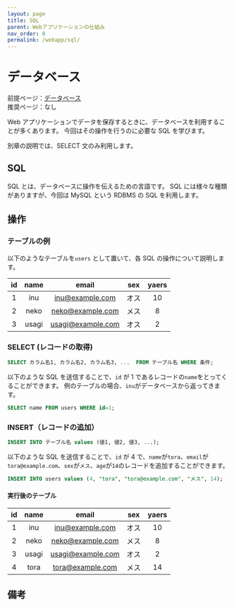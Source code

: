 ```yaml
---
layout: page
title: SQL
parent: Webアプリケーションの仕組み
nav_order: 8
permalink: /webapp/sql/
---
```


# データベース

前提ページ：[データベース](../database/)  
推奨ページ：なし

Web アプリケーションでデータを保存するときに、データベースを利用することが多くあります。
今回はその操作を行うのに必要な SQL を学びます。

別章の説明では、SELECT 文のみ利用します。

## SQL

SQL とは、データベースに操作を伝えるための言語です。
SQL には様々な種類がありますが、今回は MySQL という RDBMS の SQL を利用します。

## 操作

### テーブルの例

以下のようなテーブルを`users` として置いて、各 SQL の操作について説明します。

| id  | name  |       email       | sex  | yaers |
| :-: | :---: | :---------------: | :--: | :---: |
|  1  |  inu  |  inu@example.com  | オス |  10   |
|  2  | neko  | neko@example.com  | メス |   8   |
|  3  | usagi | usagi@example.com | オス |   2   |

### SELECT (レコードの取得)

```sql
SELECT カラム名1, カラム名2, カラム名3, ...  FROM テーブル名 WHERE 条件;
```

以下のような SQL を送信することで、`id` が 1 であるレコードの`name`をとってくることができます。
例のテーブルの場合、`inu`がデータベースから返ってきます。

```sql
SELECT name FROM users WHERE id=1;
```

### INSERT（レコードの追加）

```sql
INSERT INTO テーブル名 values (値1, 値2, 値3, ...);
```

以下のような SQL を送信することで、`id` が 4 で、`name`が`tora`、`email`が`tora@example.com`、`sex`が`メス`、`age`が`14`のレコードを追加することができます。

```sql
INSERT INTO users values (4, "tora", "tora@example.com", "メス", 14);
```

#### 実行後のテーブル

| id  | name  |       email       | sex  | yaers |
| :-: | :---: | :---------------: | :--: | :---: |
|  1  |  inu  |  inu@example.com  | オス |  10   |
|  2  | neko  | neko@example.com  | メス |   8   |
|  3  | usagi | usagi@example.com | オス |   2   |
|  4  | tora  | tora@example.com  | メス |  14   |

## 備考
